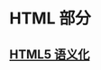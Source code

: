 # HTML 部分

## [HTML5 语义化](https://github.com/heihuahe/lingBook/blob/master/%E5%89%8D%E7%AB%AF/html/Html5%20%E8%AF%AD%E4%B9%89%E5%8C%96.md)
